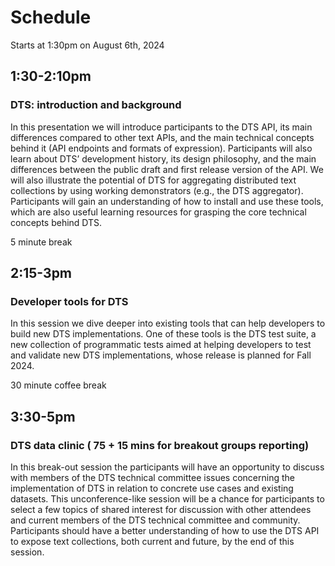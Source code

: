 # Schedule

Starts at 1:30pm on August 6th, 2024

## 1:30-2:10pm
### DTS: introduction and background
In this presentation we will introduce participants to the DTS API, its main differences compared to other text APIs, and the main technical 
concepts behind it (API endpoints and formats of expression). Participants will also learn about DTS’ development history, its design philosophy, 
and the main differences between the public draft and first release version of the API. We will also illustrate the potential of DTS for aggregating 
distributed text collections by using working demonstrators (e.g., the DTS aggregator). Participants will gain an understanding of how to install 
and use these tools, which are also useful learning resources for grasping the core technical concepts behind DTS. 

5 minute break

## 2:15-3pm
### Developer tools for DTS
In this session we dive deeper into existing tools that can help developers to build new DTS implementations. One of these tools is the DTS test 
suite, a new collection of programmatic tests aimed at helping developers to test and validate new DTS implementations, whose release is planned 
for Fall 2024.

30 minute coffee break

## 3:30-5pm
### DTS data clinic ( 75 + 15 mins for breakout groups reporting)
In this break-out session the participants will have an opportunity to discuss with members of the DTS technical committee issues concerning 
the implementation of DTS in relation to concrete use cases and existing datasets. This unconference-like session will be a chance for participants 
to select a few topics of shared interest for discussion with other attendees and current members of the DTS technical committee and community. 
Participants should have a better understanding of how to use the DTS API to expose text collections, both current and future, by the end of this session. 

